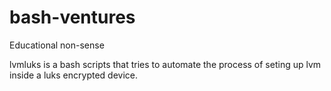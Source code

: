 bash-ventures
=============

Educational non-sense

lvmluks is a bash scripts that tries to automate the process of seting up lvm inside a luks encrypted device.
